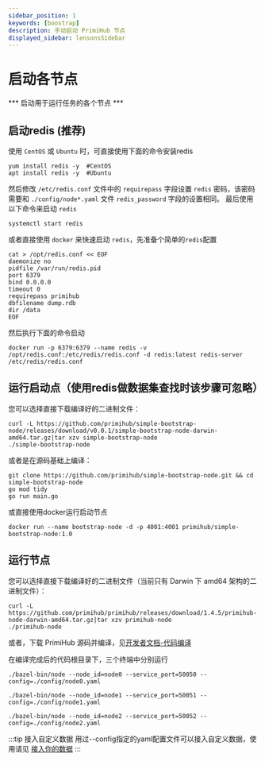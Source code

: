 ```yaml
---
sidebar_position: 1
keywords: [boostrap]
description: 手动启动 PrimiHub 节点
displayed_sidebar: lensonsSidebar
---
```


# 启动各节点

*** 启动用于运行任务的各个节点 *** 

## 启动redis (推荐)

使用 `CentOS` 或 `Ubuntu` 时，可直接使用下面的命令安装redis
```
yum install redis -y  #CentOS
apt install redis -y  #Ubuntu
```
然后修改 `/etc/redis.conf` 文件中的 `requirepass` 字段设置 `redis` 密码，该密码需要和 `./config/node*.yaml` 文件 `redis_password` 字段的设置相同。
最后使用以下命令来启动 `redis`
```
systemctl start redis
```

或者直接使用 `docker` 来快速启动 `redis`，先准备个简单的`redis`配置
```
cat > /opt/redis.conf << EOF
daemonize no
pidfile /var/run/redis.pid
port 6379
bind 0.0.0.0
timeout 0
requirepass primihub
dbfilename dump.rdb
dir /data
EOF
```
然后执行下面的命令启动
```
docker run -p 6379:6379 --name redis -v /opt/redis.conf:/etc/redis/redis.conf -d redis:latest redis-server /etc/redis/redis.conf
```
 
## 运行启动点（使用redis做数据集查找时该步骤可忽略）

您可以选择直接下载编译好的二进制文件：

```shell
curl -L https://github.com/primihub/simple-bootstrap-node/releases/download/v0.0.1/simple-bootstrap-node-darwin-amd64.tar.gz|tar xzv simple-bootstrap-node
./simple-bootstrap-node
```

或者是在源码基础上编译：

```shell
git clone https://github.com/primihub/simple-bootstrap-node.git && cd simple-bootstrap-node
go mod tidy
go run main.go
```

或直接使用docker运行启动节点
```shell
docker run --name bootstrap-node -d -p 4001:4001 primihub/simple-bootstrap-node:1.0
```

## 运行节点

您可以选择直接下载编译好的二进制文件（当前只有 Darwin 下 amd64 架构的二进制文件）：

```shell
curl -L https://github.com/primihub/primihub/releases/download/1.4.5/primihub-node-darwin-amd64.tar.gz|tar xzv primihub-node
./primihub-node
```

或者，下载 PrimiHub 源码并编译，见[开发者文档-代码编译](docs/../../developer-docs/build)

在编译完成后的代码根目录下，三个终端中分别运行

```shell
./bazel-bin/node --node_id=node0 --service_port=50050 --config=./config/node0.yaml
```
```shell
./bazel-bin/node --node_id=node1 --service_port=50051 --config=./config/node1.yaml
```
```shell
./bazel-bin/node --node_id=node2 --service_port=50052 --config=./config/node2.yaml
```

:::tip 接入自定义数据
用过--config指定的yaml配置文件可以接入自定义数据，使用请见 [接入你的数据](docs/../connect-datasource)
:::
